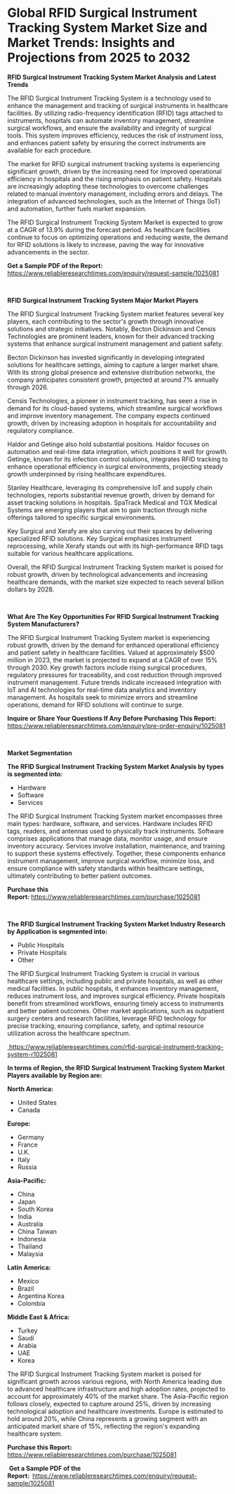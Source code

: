 <p><h1>Global RFID Surgical Instrument Tracking System Market Size and Market Trends: Insights and Projections from 2025 to 2032</h1></p><p><strong>RFID Surgical Instrument Tracking System Market Analysis and Latest Trends</strong></p>
<p><p>The RFID Surgical Instrument Tracking System is a technology used to enhance the management and tracking of surgical instruments in healthcare facilities. By utilizing radio-frequency identification (RFID) tags attached to instruments, hospitals can automate inventory management, streamline surgical workflows, and ensure the availability and integrity of surgical tools. This system improves efficiency, reduces the risk of instrument loss, and enhances patient safety by ensuring the correct instruments are available for each procedure.</p><p>The market for RFID surgical instrument tracking systems is experiencing significant growth, driven by the increasing need for improved operational efficiency in hospitals and the rising emphasis on patient safety. Hospitals are increasingly adopting these technologies to overcome challenges related to manual inventory management, including errors and delays. The integration of advanced technologies, such as the Internet of Things (IoT) and automation, further fuels market expansion. </p><p>The RFID Surgical Instrument Tracking System Market is expected to grow at a CAGR of 13.9% during the forecast period. As healthcare facilities continue to focus on optimizing operations and reducing waste, the demand for RFID solutions is likely to increase, paving the way for innovative advancements in the sector.</p></p>
<p><strong>Get a Sample PDF of the Report:&nbsp;</strong> <a href="https://www.reliableresearchtimes.com/enquiry/request-sample/1025081?utm_campaign=2180&utm_medium=2&utm_source=Github&utm_content=ia&utm_term=18042025&utm_id=rfid-surgical-instrument-tracking-system">https://www.reliableresearchtimes.com/enquiry/request-sample/1025081</a></p>
<p>&nbsp;</p>
<p><strong>RFID Surgical Instrument Tracking System Major Market Players</strong></p>
<p><p>The RFID Surgical Instrument Tracking System market features several key players, each contributing to the sector's growth through innovative solutions and strategic initiatives. Notably, Becton Dickinson and Censis Technologies are prominent leaders, known for their advanced tracking systems that enhance surgical instrument management and patient safety.</p><p>Becton Dickinson has invested significantly in developing integrated solutions for healthcare settings, aiming to capture a larger market share. With its strong global presence and extensive distribution networks, the company anticipates consistent growth, projected at around 7% annually through 2026.</p><p>Censis Technologies, a pioneer in instrument tracking, has seen a rise in demand for its cloud-based systems, which streamline surgical workflows and improve inventory management. The company expects continued growth, driven by increasing adoption in hospitals for accountability and regulatory compliance.</p><p>Haldor and Getinge also hold substantial positions. Haldor focuses on automation and real-time data integration, which positions it well for growth. Getinge, known for its infection control solutions, integrates RFID tracking to enhance operational efficiency in surgical environments, projecting steady growth underpinned by rising healthcare expenditures.</p><p>Stanley Healthcare, leveraging its comprehensive IoT and supply chain technologies, reports substantial revenue growth, driven by demand for asset tracking solutions in hospitals. SpaTrack Medical and TGX Medical Systems are emerging players that aim to gain traction through niche offerings tailored to specific surgical environments.</p><p>Key Surgical and Xerafy are also carving out their spaces by delivering specialized RFID solutions. Key Surgical emphasizes instrument reprocessing, while Xerafy stands out with its high-performance RFID tags suitable for various healthcare applications.</p><p>Overall, the RFID Surgical Instrument Tracking System market is poised for robust growth, driven by technological advancements and increasing healthcare demands, with the market size expected to reach several billion dollars by 2028.</p></p>
<p>&nbsp;</p>
<p><strong>What Are The Key Opportunities For RFID Surgical Instrument Tracking System Manufacturers?</strong></p>
<p><p>The RFID Surgical Instrument Tracking System market is experiencing robust growth, driven by the demand for enhanced operational efficiency and patient safety in healthcare facilities. Valued at approximately $500 million in 2023, the market is projected to expand at a CAGR of over 15% through 2030. Key growth factors include rising surgical procedures, regulatory pressures for traceability, and cost reduction through improved instrument management. Future trends indicate increased integration with IoT and AI technologies for real-time data analytics and inventory management. As hospitals seek to minimize errors and streamline operations, demand for RFID solutions will continue to surge.</p></p>
<p><strong>Inquire or Share Your Questions If Any Before Purchasing This Report:</strong> <a href="https://www.reliableresearchtimes.com/enquiry/pre-order-enquiry/1025081?utm_campaign=2180&utm_medium=2&utm_source=Github&utm_content=ia&utm_term=18042025&utm_id=rfid-surgical-instrument-tracking-system">https://www.reliableresearchtimes.com/enquiry/pre-order-enquiry/1025081</a></p>
<p>&nbsp;</p>
<p><strong>Market Segmentation</strong></p>
<p><strong>The RFID Surgical Instrument Tracking System Market Analysis by types is segmented into:</strong></p>
<p><ul><li>Hardware</li><li>Software</li><li>Services</li></ul></p>
<p><p>The RFID Surgical Instrument Tracking System market encompasses three main types: hardware, software, and services. Hardware includes RFID tags, readers, and antennas used to physically track instruments. Software comprises applications that manage data, monitor usage, and ensure inventory accuracy. Services involve installation, maintenance, and training to support these systems effectively. Together, these components enhance instrument management, improve surgical workflow, minimize loss, and ensure compliance with safety standards within healthcare settings, ultimately contributing to better patient outcomes.</p></p>
<p><strong>Purchase this Report:&nbsp;</strong><a href="https://www.reliableresearchtimes.com/purchase/1025081?utm_campaign=2180&utm_medium=2&utm_source=Github&utm_content=ia&utm_term=18042025&utm_id=rfid-surgical-instrument-tracking-system">https://www.reliableresearchtimes.com/purchase/1025081</a></p>
<p>&nbsp;</p>
<p><strong>The RFID Surgical Instrument Tracking System Market Industry Research by Application is segmented into:</strong></p>
<p><ul><li>Public Hospitals</li><li>Private Hospitals</li><li>Other</li></ul></p>
<p><p>The RFID Surgical Instrument Tracking System is crucial in various healthcare settings, including public and private hospitals, as well as other medical facilities. In public hospitals, it enhances inventory management, reduces instrument loss, and improves surgical efficiency. Private hospitals benefit from streamlined workflows, ensuring timely access to instruments and better patient outcomes. Other market applications, such as outpatient surgery centers and research facilities, leverage RFID technology for precise tracking, ensuring compliance, safety, and optimal resource utilization across the healthcare spectrum.</p></p>
<p><a href="https://www.reliableresearchtimes.com/rfid-surgical-instrument-tracking-system-r1025081?utm_campaign=2180&utm_medium=2&utm_source=Github&utm_content=ia&utm_term=18042025&utm_id=rfid-surgical-instrument-tracking-system">&nbsp;https://www.reliableresearchtimes.com/rfid-surgical-instrument-tracking-system-r1025081</a></p>
<p><strong>In terms of Region, the RFID Surgical Instrument Tracking System Market Players available by Region are:</strong></p>
<p>
    <p> <strong> North America: </strong>
        <ul>
            <li>United States</li>
            <li>Canada</li>
        </ul>
        </p> 
    <p> <strong> Europe: </strong>
        <ul>
            <li>Germany</li>
            <li>France</li>
            <li>U.K.</li>
            <li>Italy</li>
            <li>Russia</li>
        </ul>
        </p> 
    <p> <strong> Asia-Pacific: </strong>
        <ul>
            <li>China</li>
            <li>Japan</li>
            <li>South Korea</li>
            <li>India</li>
            <li>Australia</li>
            <li>China Taiwan</li>
            <li>Indonesia</li>
            <li>Thailand</li>
            <li>Malaysia</li>
        </ul>
        </p> 
    <p> <strong> Latin America: </strong>
        <ul>
            <li>Mexico</li>
            <li>Brazil</li>
            <li>Argentina Korea</li>
            <li>Colombia</li>
        </ul>
        </p> 
    <p> <strong> Middle East & Africa: </strong>
        <ul>
            <li>Turkey</li>
            <li>Saudi</li>
            <li>Arabia</li>
            <li>UAE</li>
            <li>Korea</li>
        </ul>
    </p>
    </p>
<p><p>The RFID Surgical Instrument Tracking System market is poised for significant growth across various regions, with North America leading due to advanced healthcare infrastructure and high adoption rates, projected to account for approximately 40% of the market share. The Asia-Pacific region follows closely, expected to capture around 25%, driven by increasing technological adoption and healthcare investments. Europe is estimated to hold around 20%, while China represents a growing segment with an anticipated market share of 15%, reflecting the region's expanding healthcare system.</p></p>
<p><strong>Purchase this Report: </strong><a href="https://www.reliableresearchtimes.com/purchase/1025081?utm_campaign=2180&utm_medium=2&utm_source=Github&utm_content=ia&utm_term=18042025&utm_id=rfid-surgical-instrument-tracking-system">https://www.reliableresearchtimes.com/purchase/1025081</a></p>
<p>&nbsp;<strong>Get a Sample PDF of the Report:&nbsp;&nbsp;</strong><a href="https://www.reliableresearchtimes.com/enquiry/request-sample/1025081?utm_campaign=2180&utm_medium=2&utm_source=Github&utm_content=ia&utm_term=18042025&utm_id=rfid-surgical-instrument-tracking-system">https://www.reliableresearchtimes.com/enquiry/request-sample/1025081</a></p>
<p><strong></strong></p>
<p><p></p><p></p><p></p></p>